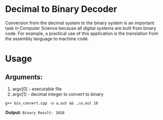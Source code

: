 # Decimal to Binary Decoder

Conversion from the decimal system to the binary system is an important task in Computer Science because all digital systems are built from binary code. For example, a practical use of this application is the translation from the assembly language to machine code.


# Usage

## Arguments:
1. argv[0] - executable file
2. argv[1] - decimal integer to convert to binary

```
g++ bin_convert.cpp -o a.out && ./a.out 10
```

**Output:** ```Binary Result: 1010```

